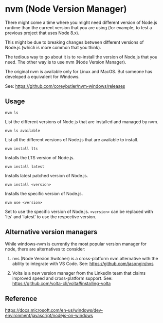 # nvm (Node Version Manager)

There might come a time where you might need different version of Node.js runtime than
the current version that you are using 
(for example, to test a previous project that uses Node 8.x).

This might be due to breaking changes between different versions of Node.js
(which is more common that you think).

The tedious way to go about it is to re-install the version of Node.js that you need.
The other way is to use nvm (Node Version Manager).

The original nvm is available only for Linux and MacOS.
But someone has developed a equivalent for Windows.

See: https://github.com/coreybutler/nvm-windows/releases

## Usage

`nvm ls`

List the different versions of Node.js that are installed and managed by nvm.

`nvm ls available`

List all the different versions of Node.js that are available to install.

`nvm install lts`

Installs the LTS version of Node.js.

`nvm install latest`

Installs latest patched version of Node.js.

`nvm install <version>`

Installs the specific version of Node.js.

`nvm use <version>`

Set to use the specific version of Node.js.
`<version>` can be replaced with 'lts' and 'latest' 
to use the respective version.

## Alternative version managers

While windows-nvm is currently the most popular version manager for node, 
there are alternatives to consider:

1.  nvs (Node Version Switcher) is a cross-platform nvm alternative 
    with the ability to integrate with VS Code.
    See: https://github.com/jasongin/nvs

2.  Volta is a new version manager from the LinkedIn team that claims 
    improved speed and cross-platform support.
    See: https://github.com/volta-cli/volta#installing-volta

## Reference

https://docs.microsoft.com/en-us/windows/dev-environment/javascript/nodejs-on-windows
